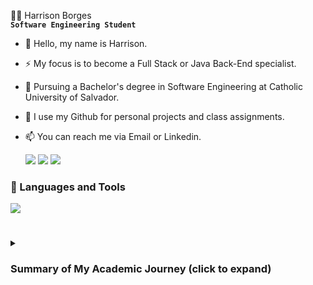 🧑‍💻 Harrison Borges
<br> **`Software Engineering Student`** </br>

- 👋 Hello, my name is Harrison.
- ⚡ My focus is to become a Full Stack or Java Back-End specialist.
- 📕 Pursuing a Bachelor's degree in Software Engineering at Catholic University of Salvador.
- 🔭 I use my Github for personal projects and class assignments.
- 📫 You can reach me via Email or Linkedin.


  <div> 
  <a href = "mailto:harrisonborges13@gmail.com"><img src="https://img.shields.io/badge/-Gmail-%23333?style=for-the-badge&logo=gmail&logoColor=white"></a>
  <a href="https://www.linkedin.com/in/harrisonborges/"><img src="https://img.shields.io/badge/-LinkedIn-%230077B5?style=for-the-badge&logo=linkedin&logoColor=white"></a> 
  <a href = "https://harrisonborgess.github.io/"><img src="https://img.shields.io/badge/website-000000?style=for-the-badge&logo=About.me&logoColor=white"></a>
  
</div>

### 🧰 Languages and Tools

<img src="https://skillicons.dev/icons?i=java,spring,html,css,javascript,kotlin,androidstudio,postman,vscode" />

#

<details>
<summary><h3>Summary of My Academic Journey (click to expand) </h3></summary>
  
Start Year: I entered the Software Engineering course in 2021, at the University where I am currently studying.

Focus of Study: Throughout my degree, I have been focused on learning the fundamentals of Software Engineering, including programming concepts, data structures, algorithms, and software design. I have gained knowledge in various programming languages, with a primary focus on Java,as well as familiarizing myself with frameworks and technologies used in software development.

Project Experience: During my studies, I have had the opportunity to participate in practical projects, applying the theoretical knowledge gained in the classroom. These projects have covered different areas of Software Engineering, such as web development, mobile applications, and information systems.

Graduation Goal: I am eager to graduate in Software Engineering in December 2024. I have been working hard to acquire the necessary skills and obtain a comprehensive understanding of the practices and principles of Software Engineering.

Continuous Learning: In addition to academic studies, I am always seeking opportunities to enhance my skills and expand my knowledge. Participating in online courses, conferences, and development communities allows me to stay updated with the latest trends and advancements in the field of Software Engineering.

Future Goals: I intend to enter the job market as a software developer or software engineer. I am interested in working on challenging projects, collaborating with talented teams, and continuing to learn and grow professionally.
</details>
